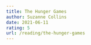 ```yaml
---
title: The Hunger Games
author: Suzanne Collins
date: 2021-06-11
rating: 5
url: /reading/the-hunger-games
---
```

